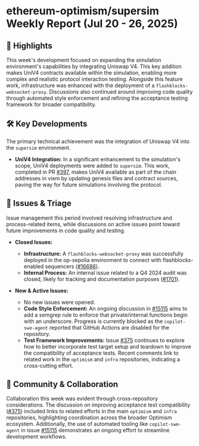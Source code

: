 # ethereum-optimism/supersim Weekly Report (Jul 20 - 26, 2025)

## 🚀 Highlights
This week's development focused on expanding the simulation environment's capabilities by integrating Uniswap V4. This key addition makes UniV4 contracts available within the simulation, enabling more complex and realistic protocol interaction testing. Alongside this feature work, infrastructure was enhanced with the deployment of a `flashblocks-websocket-proxy`. Discussions also continued around improving code quality through automated style enforcement and refining the acceptance testing framework for broader compatibility.

## 🛠️ Key Developments
The primary technical achievement was the integration of Uniswap V4 into the `supersim` environment.

- **UniV4 Integration:** In a significant enhancement to the simulation's scope, UniV4 deployments were added to `supersim`. This work, completed in PR [#397](https://github.com/ethereum-optimism/supersim/pull/397), makes UniV4 available as part of the chain addresses in viem by updating genesis files and contract sources, paving the way for future simulations involving the protocol.

## 🐛 Issues & Triage
Issue management this period involved resolving infrastructure and process-related items, while discussions on active issues point toward future improvements in code quality and testing.

- **Closed Issues:**
    - **Infrastructure:** A `flashblocks-websocket-proxy` was successfully deployed in the op-sepolia environment to connect with flashblocks-enabled sequencers ([#16686](https://github.com/ethereum-optimism/supersim/issues/16686)).
    - **Internal Process:** An internal issue related to a Q4 2024 audit was closed, likely for tracking and documentation purposes ([#1701](https://github.com/ethereum-optimism/supersim/issues/1701)).

- **New & Active Issues:**
    - No new issues were opened.
    - **Code Style Enforcement:** An ongoing discussion in [#15115](https://github.com/ethereum-optimism/supersim/issues/15115) aims to add a semgrep rule to enforce that private/internal functions begin with an underscore. Progress is currently blocked as the `copilot-swe-agent` reported that GitHub Actions are disabled for the repository.
    - **Test Framework Improvements:** Issue [#375](https://github.com/ethereum-optimism/supersim/issues/375) continues to explore how to better incorporate test target setup and teardown to improve the compatibility of acceptance tests. Recent comments link to related work in the `optimism` and `infra` repositories, indicating a cross-cutting effort.

## 💬 Community & Collaboration
Collaboration this week was evident through cross-repository considerations. The discussion on improving acceptance test compatibility ([#375](https://github.com/ethereum-optimism/supersim/issues/375)) included links to related efforts in the main `optimism` and `infra` repositories, highlighting coordination across the broader Optimism ecosystem. Additionally, the use of automated tooling like `copilot-swe-agent` in issue [#15115](https://github.com/ethereum-optimism/supersim/issues/15115) demonstrates an ongoing effort to streamline development workflows.